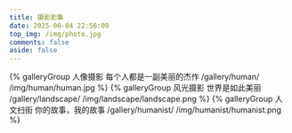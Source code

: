 ```yaml
---
title: 摄影影集
date: 2025-06-04 22:56:09
top_img: /img/photo.jpg
comments: false
aside: false
---
```


<div class="gallery-group-main">
{% galleryGroup 人像摄影 每个人都是一副美丽的杰作 /gallery/human/ /img/human/human.jpg %}
{% galleryGroup 风光摄影 世界是如此美丽 /gallery/landscape/ /img/landscape/landscape.png %}
{% galleryGroup 人文扫街 你的故事，我的故事 /gallery/humanist/ /img/humanist/humanist.png %}
</div>